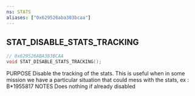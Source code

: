 ```yaml
---
ns: STATS
aliases: ["0x629526aba383bcaa"]
---
```

## STAT_DISABLE_STATS_TRACKING

```c
// 0x629526ABA383BCAA
void STAT_DISABLE_STATS_TRACKING();
```

PURPOSE Disable the tracking of the stats. This is useful when in some mission we have a particular situation that could mess with the stats, ex : B*1955817 NOTES Does nothing if already disabled

